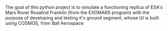 The goal of this python project is to simulate a functioning replica of ESA's Mars Rover Rosalind Franklin (from the EXOMARS program) with the purpose of developing and testing it's ground segment, whose UI is built using COSMOS, from Ball Aerospace
